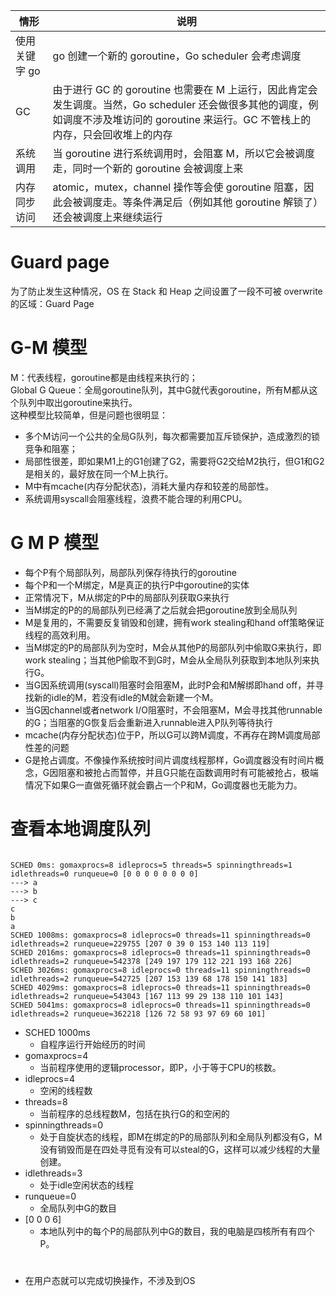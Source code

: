 | 情形 | 说明 |  
| ---- | --- |
| 使用关键字 go | go 创建一个新的 goroutine，Go scheduler 会考虑调度 |  
| GC | 由于进行 GC 的 goroutine 也需要在 M 上运行，因此肯定会发生调度。当然，Go scheduler 还会做很多其他的调度，例如调度不涉及堆访问的 goroutine 来运行。GC 不管栈上的内存，只会回收堆上的内存 |  
| 系统调用 | 当 goroutine 进行系统调用时，会阻塞 M，所以它会被调度走，同时一个新的 goroutine 会被调度上来 |  
| 内存同步访问 | atomic，mutex，channel 操作等会使 goroutine 阻塞，因此会被调度走。等条件满足后（例如其他 goroutine 解锁了）还会被调度上来继续运行 | 


# Guard page
为了防止发生这种情况，OS 在 Stack 和 Heap 之间设置了一段不可被 overwrite 的区域：Guard Page


# G-M 模型
M：代表线程，goroutine都是由线程来执行的；  
Global G Queue：全局goroutine队列，其中G就代表goroutine，所有M都从这个队列中取出goroutine来执行。  
这种模型比较简单，但是问题也很明显：  
- 多个M访问一个公共的全局G队列，每次都需要加互斥锁保护，造成激烈的锁竞争和阻塞；  
- 局部性很差，即如果M1上的G1创建了G2，需要将G2交给M2执行，但G1和G2是相关的，最好放在同一个M上执行。  
- M中有mcache(内存分配状态)，消耗大量内存和较差的局部性。  
- 系统调用syscall会阻塞线程，浪费不能合理的利用CPU。   


# G M P 模型
- 每个P有个局部队列，局部队列保存待执行的goroutine  
- 每个P和一个M绑定，M是真正的执行P中goroutine的实体  
- 正常情况下，M从绑定的P中的局部队列获取G来执行  
- 当M绑定的P的的局部队列已经满了之后就会把goroutine放到全局队列  
- M是复用的，不需要反复销毁和创建，拥有work stealing和hand off策略保证线程的高效利用。  
- 当M绑定的P的局部队列为空时，M会从其他P的局部队列中偷取G来执行，即work stealing；当其他P偷取不到G时，M会从全局队列获取到本地队列来执行G。  
- 当G因系统调用(syscall)阻塞时会阻塞M，此时P会和M解绑即hand off，并寻找新的idle的M，若没有idle的M就会新建一个M。  
- 当G因channel或者network I/O阻塞时，不会阻塞M，M会寻找其他runnable的G；当阻塞的G恢复后会重新进入runnable进入P队列等待执行  
- mcache(内存分配状态)位于P，所以G可以跨M调度，不再存在跨M调度局部性差的问题  
- G是抢占调度。不像操作系统按时间片调度线程那样，Go调度器没有时间片概念，G因阻塞和被抢占而暂停，并且G只能在函数调用时有可能被抢占，极端情况下如果G一直做死循环就会霸占一个P和M，Go调度器也无能为力。  


# 查看本地调度队列
```

SCHED 0ms: gomaxprocs=8 idleprocs=5 threads=5 spinningthreads=1 idlethreads=0 runqueue=0 [0 0 0 0 0 0 0 0]
---> a
---> b
---> c
c
b
a
SCHED 1008ms: gomaxprocs=8 idleprocs=0 threads=11 spinningthreads=0 idlethreads=2 runqueue=229755 [207 0 39 0 153 140 113 119]
SCHED 2016ms: gomaxprocs=8 idleprocs=0 threads=11 spinningthreads=0 idlethreads=2 runqueue=542378 [249 197 179 112 221 193 168 226]
SCHED 3026ms: gomaxprocs=8 idleprocs=0 threads=11 spinningthreads=0 idlethreads=2 runqueue=542725 [207 153 139 68 178 150 141 183]
SCHED 4029ms: gomaxprocs=8 idleprocs=0 threads=11 spinningthreads=0 idlethreads=2 runqueue=543043 [167 113 99 29 138 110 101 143]
SCHED 5041ms: gomaxprocs=8 idleprocs=0 threads=11 spinningthreads=0 idlethreads=2 runqueue=362218 [126 72 58 93 97 69 60 101]
```
- SCHED 1000ms  
    - 自程序运行开始经历的时间  
- gomaxprocs=4  
    - 当前程序使用的逻辑processor，即P，小于等于CPU的核数。  
- idleprocs=4  
    - 空闲的线程数  
- threads=8  
    - 当前程序的总线程数M，包括在执行G的和空闲的  
- spinningthreads=0  
    - 处于自旋状态的线程，即M在绑定的P的局部队列和全局队列都没有G，M没有销毁而是在四处寻觅有没有可以steal的G，这样可以减少线程的大量创建。  
- idlethreads=3  
    - 处于idle空闲状态的线程  
- runqueue=0  
    - 全局队列中G的数目
- [0 0 0 6]
    - 本地队列中的每个P的局部队列中G的数目，我的电脑是四核所有有四个P。

#     
- 在用户态就可以完成切换操作，不涉及到OS